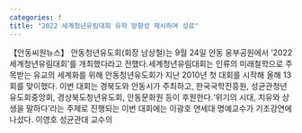 ```yaml
---
categories: f
title: "2022 세계청년유림대회 유학 방향성 제시하며 성료"
---
```

【안동씨원뉴스】 안동청년유도회(회장 남상철)는 9월 24일 안동 웅부공원에서 ‘2022 세계청년유림대회’를 개최했다라고 전했다.세계청년유림대회는 인류의 미래철학으로 주목받는 유교의 세계화를 위해 안동청년유도회가 지난 2010년 첫 대회를 시작해 올해 13회를 맞이했다. 이번 대회는 경북도와 안동시가 주최하고, 한국국학진흥원, 성균관청년유도회중앙회, 경상북도청년유도회, 안동문화원 등이 후원한다.‘위기의 시대, 치유와 상생을 말하다’라는 주제로 진행되는 이번 대회에는 이광호 연세대 명예교수가 기조강연에 나섰다. 이영호 성균관대 교수의